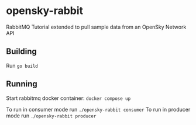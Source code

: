 # opensky-rabbit
RabbitMQ Tutorial extended to pull sample data from an OpenSky Network API

## Building
Run ```go build```

## Running 
Start rabbitmq docker container: ```docker compose up```

To run in consumer mode run ```./opensky-rabbit consumer```
To run in producer mode run ```./opensky-rabbit producer```
